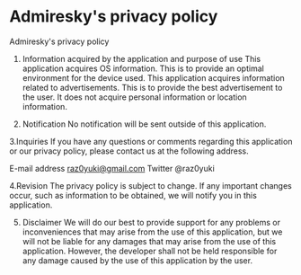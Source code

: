 # Admiresky's privacy policy

Admiresky's privacy policy

1. Information acquired by the application and purpose of use
This application acquires OS information. This is to provide an optimal environment for the device used.
This application acquires information related to advertisements. This is to provide the best advertisement to the user.
It does not acquire personal information or location information.

2. Notification
No notification will be sent outside of this application.

3.Inquiries
If you have any questions or comments regarding this application or our privacy policy, please contact us at the following address.

E-mail address raz0yuki@gmail.com
Twitter @raz0yuki

4.Revision
The privacy policy is subject to change.
If any important changes occur, such as information to be obtained, we will notify you in this application.

5. Disclaimer
We will do our best to provide support for any problems or inconveniences that may arise from the use of this application, but we will not be liable for any damages that may arise from the use of this application.
However, the developer shall not be held responsible for any damage caused by the use of this application by the user.

